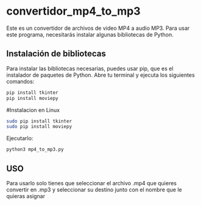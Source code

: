 # convertidor_mp4_to_mp3

Este es un convertidor de archivos de video MP4 a audio MP3. Para usar este programa, necesitarás instalar algunas bibliotecas de Python.

## Instalación de bibliotecas

Para instalar las bibliotecas necesarias, puedes usar pip, que es el instalador de paquetes de Python. Abre tu terminal y ejecuta los siguientes comandos:

```bash
pip install tkinter
pip install moviepy
```

#Instalacion en Linux
```bash
sudo pip install tkinter
sudo pip install moviepy
```
Ejecutarlo:
```bash
python3 mp4_to_mp3.py
```

## USO
Para usarlo solo tienes que seleccionar el archivo .mp4 que quieres convertir en .mp3 y seleccionar su destino junto con el nombre que le quieras asignar
